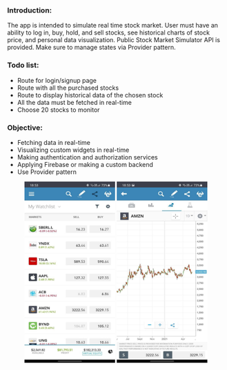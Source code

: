 ### Introduction:

The app is intended to simulate real time stock market. User must have an
ability to log in, buy, hold, and sell stocks, see historical charts of stock price, and
personal data visualization. Public Stock Market Simulator API is provided.
Make sure to manage states via Provider pattern.

### Todo list:

- Route for login/signup page
- Route with all the purchased stocks
- Route to display historical data of the chosen stock
- All the data must be fetched in real-time
- Choose 20 stocks to monitor

### Objective:

- Fetching data in real-time
- Visualizing custom widgets in real-time
- Making authentication and authorization services
- Applying Firebase or making a custom backend
- Use Provider pattern

<center>

<img src="https://github.com/alem-01/alem_public/blob/master/resources/stockMarket.01.jpg?raw=true" style = "width: 210px !important; height: 420px !important;"/>

<img src="https://github.com/alem-01/alem_public/blob/master/resources/stockMarket.02.jpg?raw=true" style = "width: 210px !important; height: 420px !important;"/>
</center>



